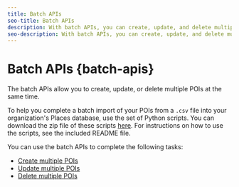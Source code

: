 ```yaml
---
title: Batch APIs
seo-title: Batch APIs
description: With batch APIs, you can create, update, and delete multiple POIs.
seo-description: With batch APIs, you can create, update, and delete multiple POIs.
---
```


# Batch APIs {batch-apis}

The batch APIs allow you to create, update, or delete multiple POIs at the same time.

To help you complete a batch import of your POIs from a `.csv` file into your organization's Places database, use the set of Python scripts. You can download the zip file of these scripts [here](https://github.com/adobe/places-scripts). For instructions on how to use the scripts, see the included README file.

You can use the batch APIs to complete the following tasks:

* [Create multiple POIs](/help/places-rest-apis/api-usage/manage-pois/create-multiple-pois.md)
* [Update multiple POIs](/help/places-rest-apis/api-usage/manage-pois/update-multiple-pois.md)
* [Delete multiple POIs](/help/places-rest-apis/api-usage/manage-pois/delete-multiple-pois.md)
